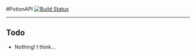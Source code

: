 #PotionAPI [![Build Status](http://ci.tterrag.com/job/PotionAPI/badge/icon)](http://ci.tterrag.com/job/PotionAPI/)
___
## Todo

- Nothing! I think...
